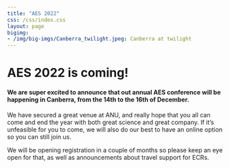 ```yaml
---
title: "AES 2022"
css: /css/index.css
layout: page
bigimg:
- /img/big-imgs/Canberra_twilight.jpeg: Canberra at twilight
---
```



# AES 2022 is coming!

#### We are super excited to announce that out annual AES conference will be happening in Canberra, from the 14th to the 16th of December.

We have secured a great venue at ANU, and really hope that you all can come and end the year with both great science and great company. If it’s unfeasible for you to come, we will also do our best to have an online option so you can still join us. 
 
We will be opening registration in a couple of months so please keep an eye open for that, as well as announcements about travel support for ECRs.

